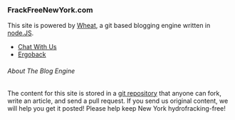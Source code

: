### FrackFreeNewYork.com

This site is powered by [Wheat], a git based blogging engine written in [node.JS][].

* [Chat With Us]
* [Ergoback]

###### About The Blog Engine
The content for this site is stored in a [git repository][] that anyone can fork, write an article, and send a pull request.  If you send us original content, we will help you get it posted!  Please help keep New York hydrofracking-free!

[Tim Caswell]: http://creationix.com/
[node.js]: http://nodejs.org/
[Wheat]: http://github.com/creationix/wheat
[git repository]: http://github.com/ergoback/howtonode.org
[Chat With Us]: http://chat.frackfreenewyork.com/chat/
[Ergoback]: http://ergoback.com
